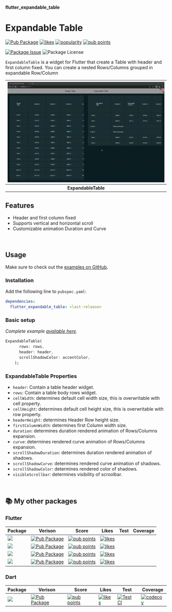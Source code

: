#### flutter_expandable_table
# Expandable Table
[![Pub Package](https://img.shields.io/pub/v/flutter_expandable_table.svg?style=flat-square)](https://pub.dartlang.org/packages/flutter_expandable_table)
[![likes](https://badges.bar/flutter_expandable_table/likes)](https://pub.dev/packages/flutter_expandable_table/score)
[![popularity](https://badges.bar/flutter_expandable_table/popularity)](https://pub.dev/packages/flutter_expandable_table/score)
[![pub points](https://badges.bar/flutter_expandable_table/pub%20points)](https://pub.dev/packages/flutter_expandable_table/score)

[![Package Issue](https://img.shields.io/github/issues/rickypid/flutter_expandable_table)](https://github.com/rickypid/flutter_expandable_table/issues)
![Package License](https://img.shields.io/github/license/rickypid/flutter_expandable_table)

`ExpandableTable` is a widget for Flutter that create a Table with header and first column fixed. You can create a nested Rows/Columns grouped in expandable Row/Column

| ![Image](https://github.com/rickypid/flutter_expandable_table/blob/master/doc/.media/example.gif?raw=true) |
| :------------: |
| **ExpandableTable** |

## Features
* Header and first column fixed
* Supports vertical and horizontal scroll
* Customizable animation Duration and Curve

&nbsp;

## Usage
Make sure to check out the [examples on GitHub](https://github.com/rickypid/flutter_expandable_table/tree/master/example).

### Installation
Add the following line to `pubspec.yaml`:
```yaml
dependencies:
  flutter_expandable_table: <last-release>
```

### Basic setup
*Complete example [available here](https://github.com/rickypid/flutter_expandable_table/blob/master/example/lib/main.dart).*

```dart
ExpandableTable(
      rows: rows,
      header: header,
      scrollShadowColor: accentColor,
    );
```

### ExpandableTable Properties
* `header`: Contain a table header widget.
* `rows`: Contain a table body rows widget.
* `cellWidth`: determines default cell width size, this is overwritable with cell property.
* `cellHeight`: determines default cell height size, this is overwritable with row property.
* `headerHeight`: determines Header Row height size.
* `firstColumnWidth`: determines first Column width size.
* `duration`: determines duration rendered animation of Rows/Columns expansion.
* `curve`: determines rendered curve animation of Rows/Columns expansion.
* `scrollShadowDuration`: determines duration rendered animation of shadows.
* `scrollShadowCurve`: determines rendered curve animation of shadows.
* `scrollShadowColor`: determines rendered color of shadows.
* `visibleScrollbar`: determines visibility of scroolbar.

&nbsp;

## 📚 My other packages

### Flutter

| Package | Verison | Score | Likes | Test | Coverage |
|--|--|--|--|--|--|
| [![](https://img.shields.io/static/v1?label=flutter&message=flutter_expandable_table&color=red??style=for-the-badge&logo=GitHub)](https://github.com/rickypid/flutter_expandable_table) | [![Pub Package](https://img.shields.io/pub/v/flutter_expandable_table.svg?style=flat-square)](https://pub.dartlang.org/packages/flutter_expandable_table) | [![pub points](https://badges.bar/flutter_expandable_table/pub%20points)](https://pub.dev/packages/flutter_expandable_table/score) | [![likes](https://badges.bar/flutter_expandable_table/likes)](https://pub.dev/packages/flutter_expandable_table/score) |  |  |
| [![](https://img.shields.io/static/v1?label=flutter&message=widget_tree_depth_counter&color=red??style=for-the-badge&logo=GitHub)](https://github.com/rickypid/widget_tree_depth_counter) | [![Pub Package](https://img.shields.io/pub/v/widget_tree_depth_counter.svg?style=flat-square)](https://pub.dartlang.org/packages/widget_tree_depth_counter) | [![pub points](https://badges.bar/widget_tree_depth_counter/pub%20points)](https://pub.dev/packages/widget_tree_depth_counter/score) | [![likes](https://badges.bar/widget_tree_depth_counter/likes)](https://pub.dev/packages/widget_tree_depth_counter/score) |  |  |
| [![](https://img.shields.io/static/v1?label=flutter&message=flutter_scroll_shadow&color=red??style=for-the-badge&logo=GitHub)](https://github.com/rickypid/flutter_scroll_shadow) | [![Pub Package](https://img.shields.io/pub/v/flutter_scroll_shadow.svg?style=flat-square)](https://pub.dartlang.org/packages/flutter_scroll_shadow) | [![pub points](https://badges.bar/flutter_scroll_shadow/pub%20points)](https://pub.dev/packages/flutter_scroll_shadow/score) | [![likes](https://badges.bar/flutter_scroll_shadow/likes)](https://pub.dev/packages/flutter_scroll_shadow/score) |  |  |
| [![](https://img.shields.io/static/v1?label=flutter&message=flutter_bargraph&color=red??style=for-the-badge&logo=GitHub)](https://github.com/rickypid/flutter_bargraph) | [![Pub Package](https://img.shields.io/pub/v/flutter_bargraph.svg?style=flat-square)](https://pub.dartlang.org/packages/flutter_bargraph) | [![pub points](https://badges.bar/flutter_bargraph/pub%20points)](https://pub.dev/packages/flutter_bargraph/score) | [![likes](https://badges.bar/flutter_bargraph/likes)](https://pub.dev/packages/flutter_bargraph/score) |  |  |


### Dart

| Package | Verison | Score | Likes | Test | Coverage |
|--|--|--|--|--|--|
| [![](https://img.shields.io/static/v1?label=dart&message=cowsay&color=red??style=for-the-badge&logo=GitHub)](https://github.com/rickypid/cowsay) | [![Pub Package](https://img.shields.io/pub/v/cowsay.svg?style=flat-square)](https://pub.dartlang.org/packages/cowsay) | [![pub points](https://badges.bar/cowsay/pub%20points)](https://pub.dev/packages/cowsay/score) | [![likes](https://badges.bar/cowsay/likes)](https://pub.dev/packages/cowsay/score) | [![Test CI](https://github.com/rickypid/cowsay/actions/workflows/test.yml/badge.svg)](https://github.com/rickypid/cowsay/actions/workflows/test.yml) | [![codecov](https://codecov.io/gh/rickypid/cowsay/branch/master/graph/badge.svg?token=Z65KEB9SAX)](https://codecov.io/gh/rickypid/cowsay) |